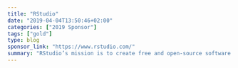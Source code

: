 ```yaml
---
title: "RStudio"
date: "2019-04-04T13:50:46+02:00"
categories: ["2019 Sponsor"]
tags: ["gold"]
type: blog
sponsor_link: "https://www.rstudio.com/"
summary: "RStudio’s mission is to create free and open-source software for data science, scientific research, and technical communication."
---
```


